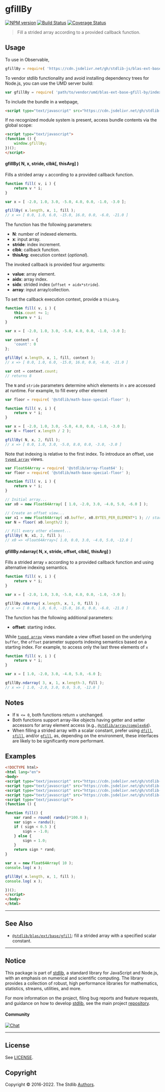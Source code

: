 <!--

@license Apache-2.0

Copyright (c) 2020 The Stdlib Authors.

Licensed under the Apache License, Version 2.0 (the "License");
you may not use this file except in compliance with the License.
You may obtain a copy of the License at

   http://www.apache.org/licenses/LICENSE-2.0

Unless required by applicable law or agreed to in writing, software
distributed under the License is distributed on an "AS IS" BASIS,
WITHOUT WARRANTIES OR CONDITIONS OF ANY KIND, either express or implied.
See the License for the specific language governing permissions and
limitations under the License.

-->

# gfillBy

[![NPM version][npm-image]][npm-url] [![Build Status][test-image]][test-url] [![Coverage Status][coverage-image]][coverage-url] <!-- [![dependencies][dependencies-image]][dependencies-url] -->

> Fill a strided array according to a provided callback function.



<section class="usage">

## Usage

To use in Observable,

```javascript
gfillBy = require( 'https://cdn.jsdelivr.net/gh/stdlib-js/blas-ext-base-gfill-by@umd/browser.js' )
```

To vendor stdlib functionality and avoid installing dependency trees for Node.js, you can use the UMD server build:

```javascript
var gfillBy = require( 'path/to/vendor/umd/blas-ext-base-gfill-by/index.js' )
```

To include the bundle in a webpage,

```html
<script type="text/javascript" src="https://cdn.jsdelivr.net/gh/stdlib-js/blas-ext-base-gfill-by@umd/browser.js"></script>
```

If no recognized module system is present, access bundle contents via the global scope:

```html
<script type="text/javascript">
(function () {
    window.gfillBy;
})();
</script>
```

#### gfillBy( N, x, stride, clbk\[, thisArg] )

Fills a strided array `x` according to a provided callback function.

```javascript
function fill( v, i ) {
    return v * i;
}

var x = [ -2.0, 1.0, 3.0, -5.0, 4.0, 0.0, -1.0, -3.0 ];

gfillBy( x.length, x, 1, fill );
// x => [ 0.0, 1.0, 6.0, -15.0, 16.0, 0.0, -6.0, -21.0 ]
```

The function has the following parameters:

-   **N**: number of indexed elements.
-   **x**: input array. 
-   **stride**: index increment.
-   **clbk**: callback function.
-   **thisArg**: execution context (_optional_).

The invoked callback is provided four arguments:

-   **value**: array element.
-   **aidx**: array index.
-   **sidx**: strided index (`offset + aidx*stride`).
-   **array**: input array/collection.

To set the callback execution context, provide a `thisArg`.

```javascript
function fill( v, i ) {
    this.count += 1;
    return v * i;
}

var x = [ -2.0, 1.0, 3.0, -5.0, 4.0, 0.0, -1.0, -3.0 ];

var context = {
    'count': 0
};

gfillBy( x.length, x, 1, fill, context );
// x => [ 0.0, 1.0, 6.0, -15.0, 16.0, 0.0, -6.0, -21.0 ]

var cnt = context.count;
// returns 8
```

The `N` and `stride` parameters determine which elements in `x` are accessed at runtime. For example, to fill every other element

```javascript
var floor = require( '@stdlib/math-base-special-floor' );

function fill( v, i ) {
    return v * i;
}

var x = [ -2.0, 1.0, 3.0, -5.0, 4.0, 0.0, -1.0, -3.0 ];
var N = floor( x.length / 2 );

gfillBy( N, x, 2, fill );
// x => [ 0.0, 1.0, 3.0, -5.0, 8.0, 0.0, -3.0, -3.0 ]
```

Note that indexing is relative to the first index. To introduce an offset, use [`typed array`][mdn-typed-array] views.

```javascript
var Float64Array = require( '@stdlib/array-float64' );
var floor = require( '@stdlib/math-base-special-floor' );

function fill( v, i ) {
    return v * i;
}

// Initial array...
var x0 = new Float64Array( [ 1.0, -2.0, 3.0, -4.0, 5.0, -6.0 ] );

// Create an offset view...
var x1 = new Float64Array( x0.buffer, x0.BYTES_PER_ELEMENT*1 ); // start at 2nd element
var N = floor( x0.length/2 );

// Fill every other element...
gfillBy( N, x1, 2, fill );
// x0 => <Float64Array>[ 1.0, 0.0, 3.0, -4.0, 5.0, -12.0 ]
```

#### gfillBy.ndarray( N, x, stride, offset, clbk\[, thisArg] )

Fills a strided array `x` according to a provided callback function and using alternative indexing semantics.

```javascript
function fill( v, i ) {
    return v * i;
}

var x = [ -2.0, 1.0, 3.0, -5.0, 4.0, 0.0, -1.0, -3.0 ];

gfillBy.ndarray( x.length, x, 1, 0, fill );
// x => [ 0.0, 1.0, 6.0, -15.0, 16.0, 0.0, -6.0, -21.0 ]
```

The function has the following additional parameters:

-   **offset**: starting index.

While [`typed array`][mdn-typed-array] views mandate a view offset based on the underlying `buffer`, the `offset` parameter supports indexing semantics based on a starting index. For example, to access only the last three elements of `x`

```javascript
function fill( v, i ) {
    return v * i;
}

var x = [ 1.0, -2.0, 3.0, -4.0, 5.0, -6.0 ];

gfillBy.ndarray( 3, x, 1, x.length-3, fill );
// x => [ 1.0, -2.0, 3.0, 0.0, 5.0, -12.0 ]
```

</section>

<!-- /.usage -->

<section class="notes">

## Notes

-   If `N <= 0`, both functions return `x` unchanged.
-   Both functions support array-like objects having getter and setter accessors for array element access (e.g., [`@stdlib/array/complex64`][@stdlib/array/complex64]).
-   When filling a strided array with a scalar constant, prefer using [`dfill`][@stdlib/blas/ext/base/dfill], [`sfill`][@stdlib/blas/ext/base/sfill], and/or [`gfill`][@stdlib/blas/ext/base/gfill], as, depending on the environment, these interfaces are likely to be significantly more performant.

</section>

<!-- /.notes -->

<section class="examples">

## Examples

<!-- eslint no-undef: "error" -->

```html
<!DOCTYPE html>
<html lang="en">
<body>
<script type="text/javascript" src="https://cdn.jsdelivr.net/gh/stdlib-js/math-base-special-round@umd/browser.js"></script>
<script type="text/javascript" src="https://cdn.jsdelivr.net/gh/stdlib-js/random-base-randu@umd/browser.js"></script>
<script type="text/javascript" src="https://cdn.jsdelivr.net/gh/stdlib-js/array-float64@umd/browser.js"></script>
<script type="text/javascript" src="https://cdn.jsdelivr.net/gh/stdlib-js/blas-ext-base-gfill-by@umd/browser.js"></script>
<script type="text/javascript">
(function () {

function fill() {
    var rand = round( randu()*100.0 );
    var sign = randu();
    if ( sign < 0.5 ) {
        sign = -1.0;
    } else {
        sign = 1.0;
    }
    return sign * rand;
}

var x = new Float64Array( 10 );
console.log( x );

gfillBy( x.length, x, 1, fill );
console.log( x );

})();
</script>
</body>
</html>
```

</section>

<!-- /.examples -->

<!-- Section for related `stdlib` packages. Do not manually edit this section, as it is automatically populated. -->

<section class="related">

* * *

## See Also

-   <span class="package-name">[`@stdlib/blas/ext/base/gfill`][@stdlib/blas/ext/base/gfill]</span><span class="delimiter">: </span><span class="description">fill a strided array with a specified scalar constant.</span>

</section>

<!-- /.related -->

<!-- Section for all links. Make sure to keep an empty line after the `section` element and another before the `/section` close. -->


<section class="main-repo" >

* * *

## Notice

This package is part of [stdlib][stdlib], a standard library for JavaScript and Node.js, with an emphasis on numerical and scientific computing. The library provides a collection of robust, high performance libraries for mathematics, statistics, streams, utilities, and more.

For more information on the project, filing bug reports and feature requests, and guidance on how to develop [stdlib][stdlib], see the main project [repository][stdlib].

#### Community

[![Chat][chat-image]][chat-url]

---

## License

See [LICENSE][stdlib-license].


## Copyright

Copyright &copy; 2016-2022. The Stdlib [Authors][stdlib-authors].

</section>

<!-- /.stdlib -->

<!-- Section for all links. Make sure to keep an empty line after the `section` element and another before the `/section` close. -->

<section class="links">

[npm-image]: http://img.shields.io/npm/v/@stdlib/blas-ext-base-gfill-by.svg
[npm-url]: https://npmjs.org/package/@stdlib/blas-ext-base-gfill-by

[test-image]: https://github.com/stdlib-js/blas-ext-base-gfill-by/actions/workflows/test.yml/badge.svg?branch=v0.0.9
[test-url]: https://github.com/stdlib-js/blas-ext-base-gfill-by/actions/workflows/test.yml?query=branch:v0.0.9

[coverage-image]: https://img.shields.io/codecov/c/github/stdlib-js/blas-ext-base-gfill-by/main.svg
[coverage-url]: https://codecov.io/github/stdlib-js/blas-ext-base-gfill-by?branch=main

<!--

[dependencies-image]: https://img.shields.io/david/stdlib-js/blas-ext-base-gfill-by.svg
[dependencies-url]: https://david-dm.org/stdlib-js/blas-ext-base-gfill-by/main

-->

[chat-image]: https://img.shields.io/gitter/room/stdlib-js/stdlib.svg
[chat-url]: https://gitter.im/stdlib-js/stdlib/

[stdlib]: https://github.com/stdlib-js/stdlib

[stdlib-authors]: https://github.com/stdlib-js/stdlib/graphs/contributors

[umd]: https://github.com/umdjs/umd
[es-module]: https://developer.mozilla.org/en-US/docs/Web/JavaScript/Guide/Modules

[deno-url]: https://github.com/stdlib-js/blas-ext-base-gfill-by/tree/deno
[umd-url]: https://github.com/stdlib-js/blas-ext-base-gfill-by/tree/umd
[esm-url]: https://github.com/stdlib-js/blas-ext-base-gfill-by/tree/esm
[branches-url]: https://github.com/stdlib-js/blas-ext-base-gfill-by/blob/main/branches.md

[stdlib-license]: https://raw.githubusercontent.com/stdlib-js/blas-ext-base-gfill-by/main/LICENSE

[mdn-typed-array]: https://developer.mozilla.org/en-US/docs/Web/JavaScript/Reference/Global_Objects/TypedArray

[@stdlib/array/complex64]: https://github.com/stdlib-js/array-complex64/tree/umd

[@stdlib/blas/ext/base/dfill]: https://github.com/stdlib-js/blas-ext-base-dfill/tree/umd

[@stdlib/blas/ext/base/sfill]: https://github.com/stdlib-js/blas-ext-base-sfill/tree/umd

<!-- <related-links> -->

[@stdlib/blas/ext/base/gfill]: https://github.com/stdlib-js/blas-ext-base-gfill/tree/umd

<!-- </related-links> -->

</section>

<!-- /.links -->
